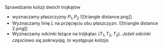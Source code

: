 Sprawdzanie kolizji dwóch trojkątów
- wyznaczamy płaszczyzny $P_1, P_2$
![[triangle distance.png]]
- Wyznaczamy linię $L$ na przęcięciu obu płaszczyzn.
![[triangle distance 2.png]]
- Wyznaczamy odcinki leżące na trójkątac $(T_1, T_2, T_3)$. *Jeżeli odcinki częsciowo się pokrwyają, to występuje kolizja.*

